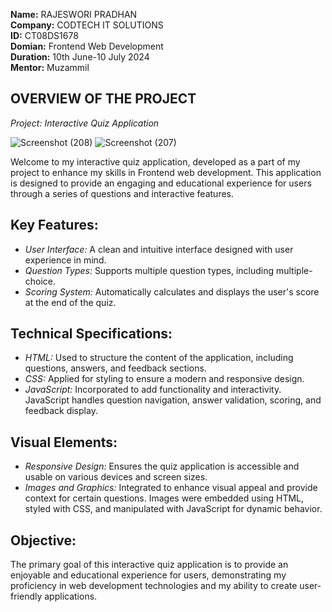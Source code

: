  **Name:** RAJESWORI PRADHAN\
 **Company:** CODTECH IT SOLUTIONS\
 **ID:** CT08DS1678\
 **Domian:** Frontend Web Development\
 **Duration:** 10th June-10 July 2024\
 **Mentor:** Muzammil

 ## OVERVIEW OF THE PROJECT

*Project: Interactive Quiz Application*

![Screenshot (208)](https://github.com/Rajeswori/CODTECH-Task2/assets/159108922/c0754906-8597-48a8-ac75-8f8e5281df9c)
![Screenshot (207)](https://github.com/Rajeswori/CODTECH-Task2/assets/159108922/b6b0f8bb-22c8-44b6-b012-be43a1b6ca17)


Welcome to my interactive quiz application, developed as a part of my project to enhance my skills in Frontend web development. This application is designed to provide an engaging and educational experience for users through a series of questions and interactive features.

## Key Features:
- *User Interface:* A clean and intuitive interface designed with user experience in mind.
- *Question Types:* Supports multiple question types, including multiple-choice.
- *Scoring System:* Automatically calculates and displays the user's score at the end of the quiz.

## Technical Specifications:
- *HTML:* Used to structure the content of the application, including questions, answers, and feedback sections.
- *CSS:* Applied for styling to ensure a modern and responsive design.
- *JavaScript:* Incorporated to add functionality and interactivity. JavaScript handles question navigation, answer validation, scoring, and feedback display.

## Visual Elements:
- *Responsive Design:* Ensures the quiz application is accessible and usable on various devices and screen sizes.
- *Images and Graphics:* Integrated to enhance visual appeal and provide context for certain questions. Images were embedded using HTML, styled with CSS, and manipulated with JavaScript for dynamic behavior.

## Objective:
The primary goal of this interactive quiz application is to provide an enjoyable and educational experience for users, demonstrating my proficiency in web development technologies and my ability to create user-friendly applications.

